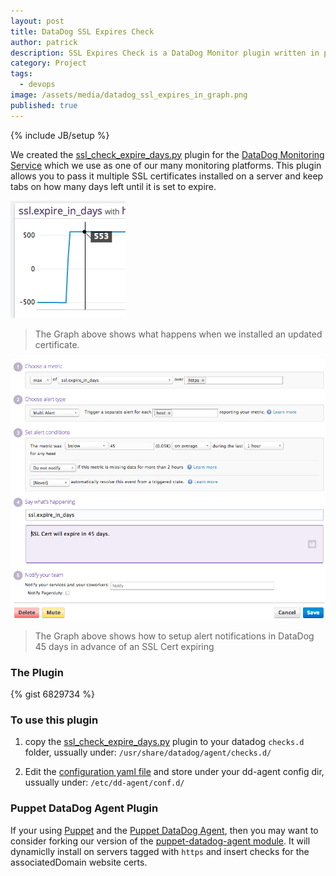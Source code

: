 ```yaml
---
layout: post
title: DataDog SSL Expires Check
author: patrick
description: SSL Expires Check is a DataDog Monitor plugin written in python that tracks days remaining until an SSL certificate expires
category: Project
tags: 
  - devops
image: /assets/media/datadog_ssl_expires_in_graph.png
published: true
---
```


{% include JB/setup %}

We created the [ssl_check_expire_days.py](https://gist.github.com/mrpatrick/6829734 "SSL Check Expire Days DataDog Plugin") plugin for the [DataDog Monitoring Service](http://datadoghq.com "DataDog Monitoring") which we use as one of our many monitoring platforms.  This plugin allows you to pass it multiple SSL certificates installed on a server and keep tabs on how many days left until it is set to expire.

![Datadog SSL Expires Graph](/assets/media/datadog_ssl_expires_in_graph.png)
> The Graph above shows what happens when we installed an updated certificate.

![DataDog SSL Expires Notification Setup](/assets/media/datadog_ssl_expires_alert.png)
> The Graph above shows how to setup alert notifications in DataDog 45 days in advance of an SSL Cert expiring

### The Plugin

{% gist 6829734 %}

### To use this plugin

1. copy the [ssl_check_expire_days.py](https://gist.github.com/mrpatrick/6829734#file-ssl_check_expire_days-py "SSL Check Expire Days Plugin Gist") plugin to your datadog `checks.d` folder, ussually under: `/usr/share/datadog/agent/checks.d/`

2. Edit the [configuration yaml file](https://gist.github.com/mrpatrick/6829734#file-ssl_check_expire_days-yaml "SSL Check Expire Days YAML Gist") and store under your dd-agent config dir, ussually under: `/etc/dd-agent/conf.d/`

### Puppet DataDog Agent Plugin
If your using [Puppet](http://www.puppetlabs.com "Puppet Labs") and the [Puppet DataDog Agent](https://github.com/DataDog/puppet-datadog-agent "Puppet Datadog Agent"), then you may want to consider forking our version of the [puppet-datadog-agent module](https://github.com/avatarnewyork/puppet-datadog-agent "Avatar's Puppet Datadog Agent Module").  It will dynamiclly install on servers tagged with `https` and insert checks for the associatedDomain website certs.



